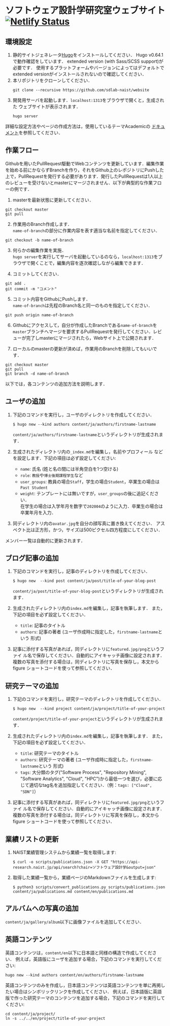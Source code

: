 # ソフトウェア設計学研究室ウェブサイト [![Netlify Status](https://api.netlify.com/api/v1/badges/3fbbab05-cf15-4ac2-854f-f2ac1ed81672/deploy-status)](https://app.netlify.com/sites/sdlab/deploys)

## 環境設定

1. 静的サイトジェネレータ[Hugo](https://gohugo.io/)をインストールしてください．
   Hugo v0.64.1で動作確認をしています．
   extended version (with Sass/SCSS support)が必要です．
   使用するプラットフォームやバージョンによってはデフォルトでextended versionがインストールされないので確認してください．
2. 本リポジトリをクローンしてください．
    ```
    git clone --recursive https://github.com/sdlab-naist/website
    ```
3. 開発用サーバを起動します．`localhost:1313`をブラウザで開くと，生成された
  ウェブサイトが表示されます．
    ```
    hugo server
    ```

詳細な設定方法やページの作成方法は，使用しているテーマAcademicの
[ドキュメント](https://sourcethemes.com/academic/docs/)を参照してください．

## 作業フロー
Githubを用いたPullRequest駆動でWebコンテンツを更新しています．編集作業を始める前にかならずBranchを作り，それをGithub上のレポジトリにPushした上で，PullRequestを発行する必要があります．発行したPullRequestは1人以上のレビューを受けないとmasterにマージされません．以下が典型的な作業フローの例です．
1. masterを最新状態に更新してください．
```
git checkout master
git pull 
```

2. 作業用のBranch作成します．  
`name-of-branch`の部分に作業内容を表す適当な名前を指定してください．
```
git checkout -b name-of-branch
```

3. 何らかの編集作業を実施．  
`hugo server`を実行してサーバを起動しているのなら，`localhost:1313`をブラウザで開くことで，編集内容を逐次確認しながら編集できます．

4. コミットしてください．
```
git add .
git commit -m "コメント"
```

5. コミット内容をGithubにPushします．  
`name-of-branch`は先程のBranch名と同一のものを指定してください．
```
git push origin name-of-branch
```

6. Githubにアクセスして，自分が作成したBranchである`name-of-branch`を`master`ブランチへマージを要求するPullRequestを発行してください．レビューが完了しmasterにマージされたら，Webサイト上で公開されます．

7. ローカルのmasterの更新が済めば，作業用のBranchを削除してもいいです．
```
git checkout master
git pull
git branch -d name-of-branch
```

以下では，各コンテンツの追加方法を説明します．

## ユーザの追加

1. 下記のコマンドを実行し，ユーザのディレクトリを作成してください．
    ```
    $ hugo new --kind authors content/ja/authors/firstname-lastname
    ```
    `content/ja/authors/firstname-lastname`というディレクトリが生成されます．

2. 生成されたディレクトリ内の`_index.md`を編集し，名前やプロフィール
  などを設定します．下記の項目は必ず設定してください:
    - `name`: 氏名 (姓と名の間には半角空白を1つ空ける)
    - `role`: `教授`や`博士後期課程学生`など
    - `user_groups`: 教員の場合`Staff`，学生の場合`Student`，卒業生の場合は`Past Student`
    - `weight`: テンプレートには無いですが，`user_groups`の後に追記ください．  
    在学生の場合は入学年月を数字で`202004`のように入力．卒業生の場合は卒業年月を入力．

3. 同ディレクトリ内の`avatar.jpg`を自分の顔写真に置き換えてください．
  アスペクト比は正方形，かつ，サイズは500ピクセル四方程度にしてください．

メンバー一覧は自動的に更新されます．

## ブログ記事の追加

1. 下記のコマンドを実行し，記事のディレクトリを作成してください．
    ```
    $ hugo new  --kind post content/ja/post/title-of-your-blog-post
    ```
    `content/ja/post/title-of-your-blog-post`というディレクトリが生成されます．

2. 生成されたディレクトリ内の`index.md`を編集し，記事を執筆します．
  また，下記の項目を必ず設定してください．
    - `title`: 記事のタイトル
    - `authors`: 記事の著者 (ユーザ作成時に指定した，`firstname-lastname`という
        形式)

3. 記事に添付する写真があれば，同ディレクトリに`featured.jpg/png`というファイ
   ル名で保存してください．自動的にアイキャッチ画像に設定されます．
   複数の写真を添付する場合は，同ディレクトリに写真を保存し，本文からfigure
   ショートコードを使って参照してください．

## 研究テーマの追加

1. 下記のコマンドを実行し，研究テーマのディレクトリを作成してください．
    ```
    $ hugo new  --kind project content/ja/project/title-of-your-project
    ```
    `content/project/title-of-your-project`というディレクトリが生成されます．

2. 生成されたディレクトリ内の`index.md`を編集し，記事を執筆します．
  また，下記の項目を必ず設定してください．
    - `title`: 研究テーマのタイトル
    - `authors`: 研究テーマの著者 (ユーザ作成時に指定した，`firstname-lastname`という
        形式)
    - `tags`: 大分類のタグ("Software Process", "Repository Mining", "Software Analytics", "Cloud", "HPC")から最低一つを選び，必要に応じて適切なtag名を追加指定してください．（例：`tags: ["Cloud", "SDN"]`）

3. 記事に添付する写真があれば，同ディレクトリに`featured.jpg/png`というファイ
   ル名で保存してください．自動的にアイキャッチ画像に設定されます．
   複数の写真を添付する場合は，同ディレクトリに写真を保存し，本文からfigure
   ショートコードを使って参照してください．

## 業績リストの更新

1. NAIST業績管理システムから業績一覧を取得します:
    ```
    $ curl -o scripts/publications.json -X GET "https://api-research.naist.jp/api/search?chair=ソフトウェア設計学&output=json"
    ```
2. 取得した業績一覧から，業績ページのMarkdownファイルを生成します:
    ```
    $ python3 scripts/convert_publications.py scripts/publications.json content/ja/publications.md content/en/publications.md
    ```

## アルバムへの写真の追加

`content/ja/gallery/album`以下に画像ファイルを追加してください．

## 英語コンテンツ

英語コンテンツは，`content/en`以下に日本語と同様の構造で作成してください．
例えば，英語版にユーザを追加する場合，下記のコマンドを実行してください:

```
hugo new --kind authors content/en/authors/firstname-lastname
```

英語コンテンツのみを作成し，日本語コンテンツは英語コンテンツを単に再掲したい場合はシンボリックリンクを作成してください．
例えば，日本語版に英語版で作った研究テーマのコンテンツを追加する場合，下記のコマンドを実行してください:
```
cd content/ja/project/
ln -s ../../en/project/title-of-your-project
```
